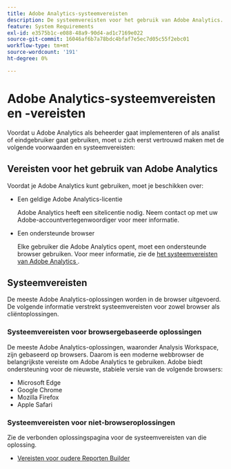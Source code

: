 ```yaml
---
title: Adobe Analytics-systeemvereisten
description: De systeemvereisten voor het gebruik van Adobe Analytics.
feature: System Requirements
exl-id: e3575b1c-e088-48a9-90d4-ad1c7169e022
source-git-commit: 16046af6b7a78bdc4bfaf7e5ec7d05c55f2ebc01
workflow-type: tm+mt
source-wordcount: '191'
ht-degree: 0%

---
```


# Adobe Analytics-systeemvereisten en -vereisten

Voordat u Adobe Analytics als beheerder gaat implementeren of als analist of eindgebruiker gaat gebruiken, moet u zich eerst vertrouwd maken met de volgende voorwaarden en systeemvereisten:

## Vereisten voor het gebruik van Adobe Analytics

Voordat je Adobe Analytics kunt gebruiken, moet je beschikken over:

* Een geldige Adobe Analytics-licentie

  Adobe Analytics heeft een sitelicentie nodig. Neem contact op met uw Adobe-accountvertegenwoordiger voor meer informatie.

* Een ondersteunde browser

  Elke gebruiker die Adobe Analytics opent, moet een ondersteunde browser gebruiken. Voor meer informatie, zie de [ het systeemvereisten van Adobe Analytics ](https://experienceleague.adobe.com/docs/analytics/analyze/admin-overview/sys-reqs.html?lang=nl-NL).

## Systeemvereisten

De meeste Adobe Analytics-oplossingen worden in de browser uitgevoerd. De volgende informatie verstrekt systeemvereisten voor zowel browser als cliëntoplossingen.

### Systeemvereisten voor browsergebaseerde oplossingen

De meeste Adobe Analytics-oplossingen, waaronder Analysis Workspace, zijn gebaseerd op browsers. Daarom is een moderne webbrowser de belangrijkste vereiste om Adobe Analytics te gebruiken. Adobe biedt ondersteuning voor de nieuwste, stabiele versie van de volgende browsers:

* Microsoft Edge
* Google Chrome
* Mozilla Firefox
* Apple Safari

### Systeemvereisten voor niet-browseroplossingen

Zie de verbonden oplossingspagina voor de systeemvereisten van die oplossing.

* [Vereisten voor oudere Reporten Builder](/help/analyze/legacy-report-builder/setup/system-requirements.md)

